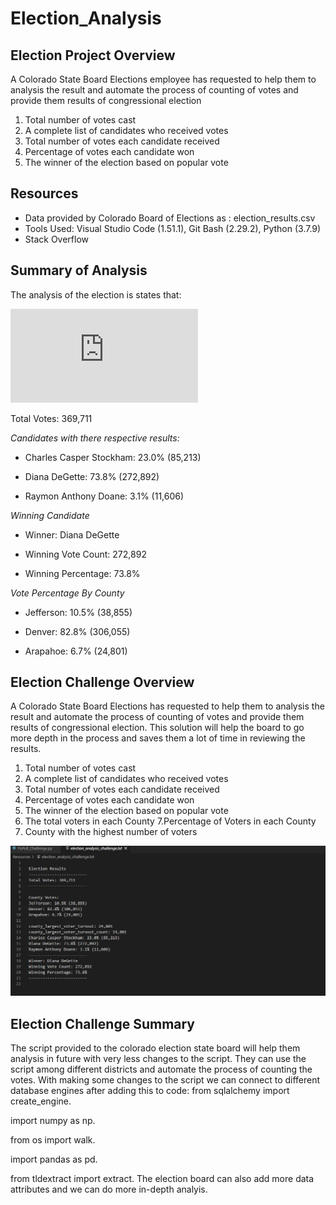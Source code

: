 # Election_Analysis


## Election Project Overview
A Colorado State Board Elections employee has requested to help them to analysis the result and automate the process of counting of votes and provide them results of congressional election

1. Total number of votes cast
2. A complete list of candidates who received votes
3. Total number of votes each candidate received
4. Percentage of votes each candidate won
5. The winner of the election based on popular vote

## Resources
* Data provided by Colorado Board of Elections as : election_results.csv
* Tools Used: Visual Studio Code (1.51.1), Git Bash (2.29.2), Python (3.7.9)
* Stack Overflow

## Summary of Analysis
The analysis of the election is states that:

![election_analyis](https://github.com/shivam0921/Election_Analysis/blob/main/analysis/election_analysis.txt)

Total Votes: 369,711

*Candidates with there respective results:*
  
  * Charles Casper Stockham: 23.0% (85,213)
  
  * Diana DeGette: 73.8% (272,892)
  
  * Raymon Anthony Doane: 3.1% (11,606)

 *Winning Candidate*
  
 * Winner: Diana DeGette
  
 * Winning Vote Count: 272,892
  
 * Winning Percentage: 73.8%

*Vote Percentage By County*
  
  * Jefferson: 10.5% (38,855)

  * Denver: 82.8% (306,055)

  * Arapahoe: 6.7% (24,801)


## Election Challenge Overview
 A Colorado State Board Elections  has requested to help them to analysis the result and automate the process of counting of votes and provide them results of congressional election. This solution will help the board to go more depth in the process and saves them a lot of time in reviewing the results.

1. Total number of votes cast
2. A complete list of candidates who received votes
3. Total number of votes each candidate received
4. Percentage of votes each candidate won
5. The winner of the election based on popular vote
6. The total voters in each County
7.Percentage of Voters in each County
8. County with the highest number of voters

![election_analyis](https://github.com/shivam0921/Election_Analysis/blob/main/PyPoll%20Challenge/Resources/election_analysis_challenge_results.PNG)

## Election Challenge Summary
The script provided to the colorado election state board will help them analysis in future with very less changes to the script. They can use the script among different districts and automate the process of counting the votes.
With making some changes to the script we can connect to different database engines after adding this to code:
from sqlalchemy import create_engine.
 
 import numpy as np.
 
 from os import walk.
 
 import pandas as pd.
 
 from tldextract import extract.
The election board can also add more data attributes and we can do more in-depth analyis.



